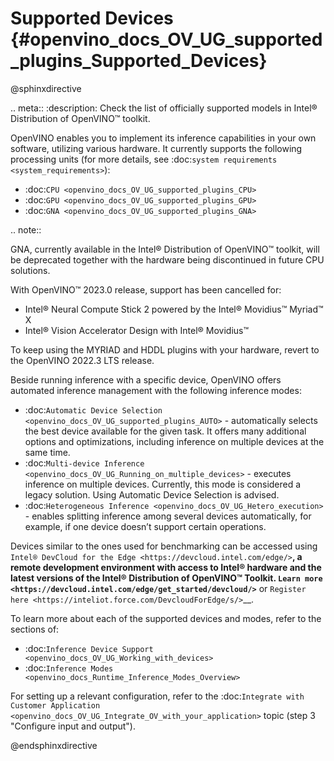 # Supported Devices {#openvino_docs_OV_UG_supported_plugins_Supported_Devices}

 
@sphinxdirective

.. meta::
   :description: Check the list of officially supported models in Intel® 
                 Distribution of OpenVINO™ toolkit.


OpenVINO enables you to implement its inference capabilities in your own software,
utilizing various hardware. It currently supports the following processing units 
(for more details, see :doc:`system requirements <system_requirements>`):

* :doc:`CPU <openvino_docs_OV_UG_supported_plugins_CPU>`            
* :doc:`GPU <openvino_docs_OV_UG_supported_plugins_GPU>`            
* :doc:`GNA <openvino_docs_OV_UG_supported_plugins_GNA>`         
 

.. note::

   GNA, currently available in the Intel® Distribution of OpenVINO™ toolkit,
   will be deprecated together with the hardware being discontinued 
   in future CPU solutions.   
   
   With OpenVINO™ 2023.0 release, support has been cancelled for:
   - Intel® Neural Compute Stick 2 powered by the Intel® Movidius™ Myriad™ X
   - Intel® Vision Accelerator Design with Intel® Movidius™
   
   To keep using the MYRIAD and HDDL plugins with your hardware, revert to the OpenVINO 2022.3 LTS release.


Beside running inference with a specific device, 
OpenVINO offers automated inference management with the following inference modes:

* :doc:`Automatic Device Selection <openvino_docs_OV_UG_supported_plugins_AUTO>` - automatically selects the best device 
  available for the given task. It offers many additional options and optimizations, including inference on 
  multiple devices at the same time.
* :doc:`Multi-device Inference <openvino_docs_OV_UG_Running_on_multiple_devices>` - executes inference on multiple devices. 
  Currently, this mode is considered a legacy solution. Using Automatic Device Selection is advised.
* :doc:`Heterogeneous Inference <openvino_docs_OV_UG_Hetero_execution>` - enables splitting inference among several devices 
  automatically, for example, if one device doesn’t support certain operations.


Devices similar to the ones used for benchmarking can be accessed using `Intel® DevCloud for the Edge <https://devcloud.intel.com/edge/>`__, 
a remote development environment with access to Intel® hardware and the latest versions of the Intel® Distribution 
of OpenVINO™ Toolkit. `Learn more <https://devcloud.intel.com/edge/get_started/devcloud/>`__ or `Register here <https://inteliot.force.com/DevcloudForEdge/s/>`__.


To learn more about each of the supported devices and modes, refer to the sections of:
* :doc:`Inference Device Support <openvino_docs_OV_UG_Working_with_devices>` 
* :doc:`Inference Modes <openvino_docs_Runtime_Inference_Modes_Overview>`

For setting up a relevant configuration, refer to the
:doc:`Integrate with Customer Application <openvino_docs_OV_UG_Integrate_OV_with_your_application>` 
topic (step 3 "Configure input and output").



@endsphinxdirective


